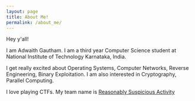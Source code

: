 ```yaml
---
layout: page
title: About Me!
permalink: /about_me/
---
```


Hey y'all!

I am Adwaith Gautham. I am a third year Computer Science student at National Institute of Technology Karnataka, India. 

I get really excited about Operating Systems, Computer Networks, Reverse Engineering, Binary Exploitation. I am also interested in Cryptography, Parallel Computing. 

I love playing CTFs. My team name is [Reasonably Suspicious Activity](https://ctftime.org/team/62190)